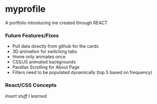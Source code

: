 # myprofile
A portfolio introducing me created through REACT 

### Future Features/Fixes
* Pull data directly from github for the cards
* 3D animation for switching tabs
* Home only animates once
* CSS/JS animated backgrounds
* Parallax Scrolling for About Page
* Filters need to be populated dynamically (top 5 based on frequency)

### React/CSS Concepts
<em>Insert stuff I learned</em>
